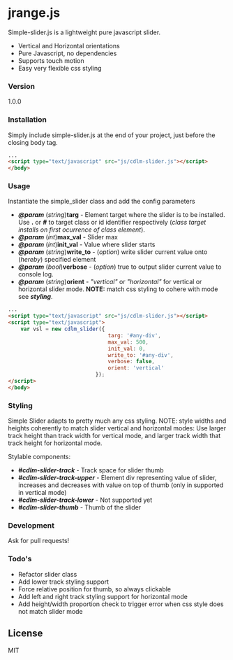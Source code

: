 jrange.js
================

Simple-slider.js is a lightweight pure javascript slider. 

  - Vertical and Horizontal orientations
  - Pure Javascript, no dependencies
  - Supports touch motion
  - Easy very flexible css styling

### Version
1.0.0

### Installation

Simply include simple-slider.js at the end of your project, just before the closing body tag.

```html
...
<script type="text/javascript" src="js/cdlm-slider.js"></script>
</body>
```

### Usage

Instantiate the simple_slider class and add the config parameters

*  **_@param_** (_string_)**targ** - Element target where the slider is to be installed. Use  **.** or **#** to target class or id identifier respectively (_class target installs on first ocurrence of class element_).  
*  **_@param_** (_int_)**max_val** - Slider max
*  **_@param_** (_int_)**init_val** - Value where slider starts
*  **_@param_** (_string_)**write_to** - (_option_) write slider current value onto (_hereby_) specified element
*  **_@param_** (_bool_)**verbose** - (_option_) true to output slider current value to console log.
*  **_@param_** (_string_)**orient** - _"vertical"_ or _"horizontal"_ for vertical or horizontal slider mode. **NOTE:** match css styling to cohere with mode see **_styling_**.

```html
...
<script type="text/javascript" src="js/cdlm-slider.js"></script>
<script type="text/javascript">
	var vsl = new cdlm_slider({	
								targ: '#any-div',
								max_val: 500,
								init_val: 0,
								write_to: '#any-div',
								verbose: false,
								orient: 'vertical'
							});
</script>
</body>
```


### Styling

Simple Slider adapts to pretty much any css styling. NOTE: style widths and heights coherently to match slider vertical and horizontal modes: Use larger track height than track width for vertical mode, and larger track width that track height for horizontal mode.

Stylable components:

* **_#cdlm-slider-track_** - Track space for slider thumb
* **_#cdlm-slider-track-upper_** - Element div representing value of slider, increases and decreases with value on top of thumb (only in supported in vertical mode)
* **_#cdlm-slider-track-lower_** - Not supported yet
* **_#cdlm-slider-thumb_** - Thumb of the slider


### Development

Ask for pull requests!


### Todo's

 - Refactor slider class
 - Add lower track styling support
 - Force relative position for thumb, so always clickable
 - Add left and right track styling support for horizontal mode
 - Add height/width proportion check to trigger error when css style does not match slider mode

License
----

MIT

